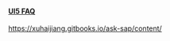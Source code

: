 #### [UI5 FAQ](https://xuhaijiang.gitbooks.io/ask-sap/content/)
https://xuhaijiang.gitbooks.io/ask-sap/content/
